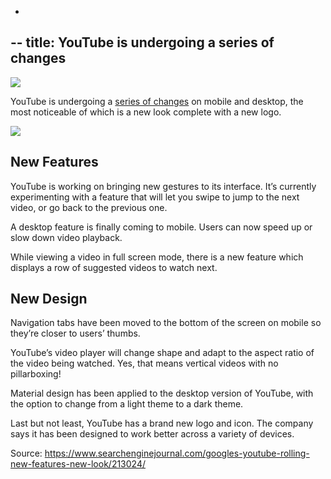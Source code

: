 -
--
title: YouTube is undergoing a series of changes
---

![](https://cdn.searchenginejournal.com/wp-content/uploads/2017/08/8DFFA3FA-157C-4CA2-A0CD-D3FDEDEA4F5A-760x400.jpeg)

YouTube is undergoing a [series of changes](https://youtube.googleblog.com/2017/08/a-new-youtube-look-that-works-for-you.html) on mobile and desktop, the most noticeable of which is a new look complete with a new logo. 

![](https://cdn.searchenginejournal.com/wp-content/uploads/2017/08/E3F6B209-339D-4C72-973F-9B5F1D7AFAD5.gif)

## New Features

YouTube is working on bringing new gestures to its interface. It’s currently experimenting with a feature that will let you swipe to jump to the next video, or go back to the previous one.

A desktop feature is finally coming to mobile. Users can now speed up or slow down video playback.

While viewing a video in full screen mode, there is a new feature which displays a row of suggested videos to watch next.

## New Design

Navigation tabs have been moved to the bottom of the screen on mobile so they’re closer to users’ thumbs.

YouTube’s video player will change shape and adapt to the aspect ratio of the video being watched. Yes, that means vertical videos with no pillarboxing!

Material design has been applied to the desktop version of YouTube, with the option to change from a light theme to a dark theme.

Last but not least, YouTube has a brand new logo and icon. The company says it has been designed to work better across a variety of devices.

Source: https://www.searchenginejournal.com/googles-youtube-rolling-new-features-new-look/213024/



